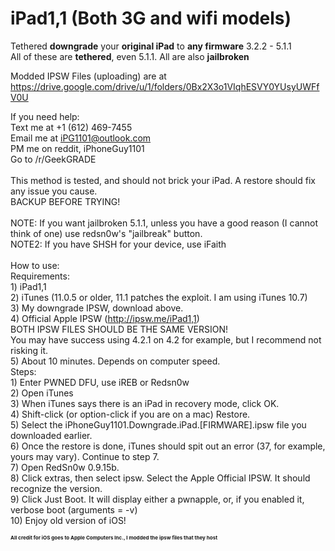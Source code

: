 # iPad1,1 (Both 3G and wifi models)<br />
Tethered <b>downgrade</b> your <b>original iPad</b> to <b>any firmware</b> 3.2.2 - 5.1.1<br />
All of these are <b>tethered</b>, even 5.1.1. All are also <b>jailbroken</b><br />
 
 Modded IPSW Files (uploading) are at https://drive.google.com/drive/u/1/folders/0Bx2X3o1VIqhESVY0YUsyUWFfV0U
 
 If you need help:<br />
    Text me at +1 (612) 469-7455<br />
    Email me at iPG1101@outlook.com<br />
    PM me on reddit, iPhoneGuy1101<br />
    Go to /r/GeekGRADE<br />
 <br />
 This method is tested, and should not brick your iPad. A restore should fix any issue you cause.<br />
 BACKUP BEFORE TRYING!<br />
 <br />
 NOTE: If you want jailbroken 5.1.1, unless you have a good reason (I cannot think of one) use redsn0w's "jailbreak" button.<br />
 NOTE2: If you have SHSH for your device, use iFaith<br />
 <br />
How to use:<br />
  Requirements:<br />
       1) iPad1,1<br />
       2) iTunes (11.0.5 or older, 11.1 patches the exploit. I am using iTunes 10.7)<br />
       3) My downgrade IPSW, download above.<br />
       4) Official Apple IPSW (http://ipsw.me/iPad1,1)<br />
          BOTH IPSW FILES SHOULD BE THE SAME VERSION!<br />
          You may have success using 4.2.1 on 4.2 for example, but I recommend not risking it.<br />
       5) About 10 minutes. Depends on computer speed.<br />
  Steps:<br />
       1) Enter PWNED DFU, use iREB or Redsn0w<br />
       2) Open iTunes<br />
       3) When iTunes says there is an iPad in recovery mode, click OK.<br />
       4) Shift-click (or option-click if you are on a mac) Restore.<br />
       5) Select the iPhoneGuy1101.Downgrade.iPad.[FIRMWARE].ipsw file you downloaded earlier.<br />
       6) Once the restore is done, iTunes should spit out an error (37, for example, yours may vary). Continue to step 7.<br />
       7) Open RedSn0w 0.9.15b.<br />
       8) Click extras, then select ipsw. Select the Apple Official IPSW. It should recognize the version.<br />
       9) Click Just Boot. It will display either a pwnapple, or, if you enabled it, verbose boot (arguments = -v)<br />
       10) Enjoy old version of iOS!<br />

<b style='font-size: 8px'>All credit for iOS goes to Apple Computers Inc., I modded the ipsw files that they host</b>
